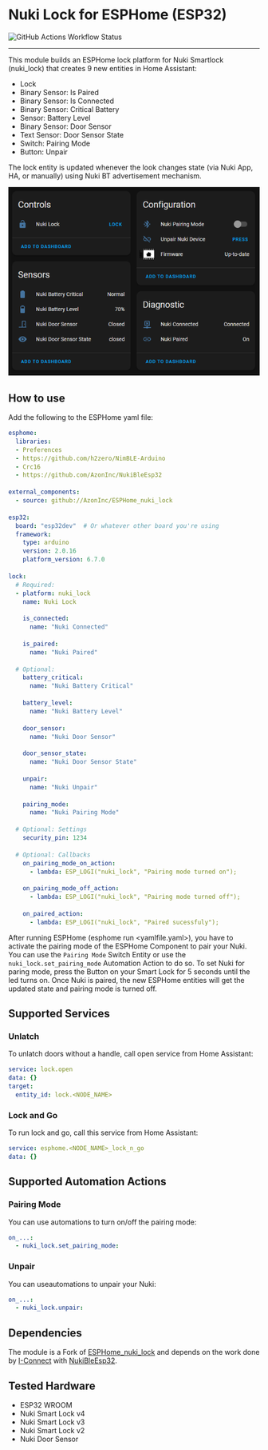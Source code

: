# Nuki Lock for ESPHome (ESP32)
![GitHub Actions Workflow Status](https://img.shields.io/github/actions/workflow/status/AzonInc/ESPHome_nuki_lock/build.yaml?branch=main&style=for-the-badge&logo=buddy&logoColor=ffffff&label=Build)
<hr>

This module builds an ESPHome lock platform for Nuki Smartlock (nuki_lock) that creates 9 new entities in Home Assistant:
- Lock 
- Binary Sensor: Is Paired
- Binary Sensor: Is Connected
- Binary Sensor: Critical Battery 
- Sensor: Battery Level
- Binary Sensor: Door Sensor
- Text Sensor: Door Sensor State
- Switch: Pairing Mode
- Button: Unpair

The lock entity is updated whenever the look changes state (via Nuki App, HA, or manually) using Nuki BT advertisement mechanism.

![dashboard](./docs/nuki_dashboard.png)

## How to use
Add the following to the ESPHome yaml file:

```yaml
esphome:
  libraries:
  - Preferences
  - https://github.com/h2zero/NimBLE-Arduino
  - Crc16
  - https://github.com/AzonInc/NukiBleEsp32

external_components:
  - source: github://AzonInc/ESPHome_nuki_lock

esp32:
  board: "esp32dev"  # Or whatever other board you're using
  framework:
    type: arduino
    version: 2.0.16
    platform_version: 6.7.0

lock:
  # Required:
  - platform: nuki_lock
    name: Nuki Lock

    is_connected: 
      name: "Nuki Connected"

    is_paired: 
      name: "Nuki Paired"

  # Optional:
    battery_critical:
      name: "Nuki Battery Critical"

    battery_level:
      name: "Nuki Battery Level"

    door_sensor:
      name: "Nuki Door Sensor"

    door_sensor_state:
      name: "Nuki Door Sensor State"

    unpair:
      name: "Nuki Unpair"

    pairing_mode:
      name: "Nuki Pairing Mode"

  # Optional: Settings
    security_pin: 1234

  # Optional: Callbacks
    on_pairing_mode_on_action:
      - lambda: ESP_LOGI("nuki_lock", "Pairing mode turned on");

    on_pairing_mode_off_action:
      - lambda: ESP_LOGI("nuki_lock", "Pairing mode turned off");

    on_paired_action:
      - lambda: ESP_LOGI("nuki_lock", "Paired sucessfuly");
```

After running ESPHome (esphome run <yamlfile.yaml>), you have to activate the pairing mode of the ESPHome Component to pair your Nuki.
You can use the `Pairing Mode` Switch Entity or use the `nuki_lock.set_pairing_mode` Automation Action to do so.
To set Nuki for paring mode, press the Button on your Smart Lock for 5 seconds until the led turns on.
Once Nuki is paired, the new ESPHome entities will get the updated state and pairing mode is turned off.

## Supported Services ##
### Unlatch ###
To unlatch doors without a handle, call open service from Home Assistant:
```yaml
service: lock.open
data: {}
target:
  entity_id: lock.<NODE_NAME>
```

### Lock and Go
To run lock and go, call this service from Home Assistant: 
```yaml
service: esphome.<NODE_NAME>_lock_n_go
data: {}
```

## Supported Automation Actions ##
### Pairing Mode ###
You can use automations to turn on/off the pairing mode: 
```yaml
on_...:
  - nuki_lock.set_pairing_mode:
```

### Unpair
You can useautomations to unpair your Nuki: 
```yaml
on_...:
  - nuki_lock.unpair:
```

## Dependencies
The module is a Fork of [ESPHome_nuki_lock](https://github.com/uriyacovy/ESPHome_nuki_lock) and depends on the work done by [I-Connect](https://github.com/I-Connect) with [NukiBleEsp32](https://github.com/I-Connect/NukiBleEsp32).


## Tested Hardware
- ESP32 WROOM
- Nuki Smart Lock v4
- Nuki Smart Lock v3
- Nuki Smart Lock v2
- Nuki Door Sensor